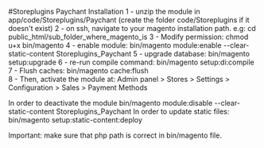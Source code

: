 #Storeplugins Paychant
Installation
1 - unzip the module in app/code/Storeplugins/Paychant
		(create the folder code/Storeplugins if it doesn't exist)
2 - on ssh, navigate to your magento installation path.
	 e.g: cd public_html/sub_folder_where_magento_is
3 - Modify permission: chmod u+x bin/magento
4 - enable module: bin/magento module:enable --clear-static-content Storeplugins_Paychant
5 - upgrade database: bin/magento setup:upgrade
6 - re-run compile command: bin/magento setup:di:compile
7 - Flush caches: bin/magento cache:flush    
8 - Then, activate the module at: Admin panel > Stores > Settings > Configuration > Sales > Payment Methods


In order to deactivate the module bin/magento module:disable --clear-static-content Storeplugins_Paychant
In order to update static files: bin/magento setup:static-content:deploy

Important: make sure that php path is correct in bin/magento file.